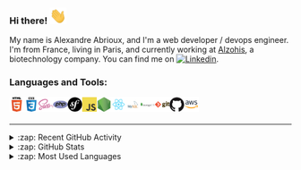 [linkedin]: https://www.linkedin.com/in/alexandre-abrioux/

### Hi there! <img src="https://raw.githubusercontent.com/alexandre-abrioux/alexandre-abrioux/master/wave.gif" width="30px">

My name is Alexandre Abrioux, and I'm a web developer / devops engineer.
I'm from France, living in Paris, and currently working at [Alzohis](https://www.alzohis.com/), a biotechnology company.
You can find me on [<img alt="Linkedin" width="18px" src="https://content.linkedin.com/content/dam/me/business/en-us/amp/brand-site/v2/bg/LI-Bug.svg.original.svg">][linkedin].

### Languages and Tools:

[<img align="left" width="26px" alt="HTML5" src="https://raw.githubusercontent.com/github/explore/80688e429a7d4ef2fca1e82350fe8e3517d3494d/topics/html/html.png">](#)
[<img align="left" width="26px" alt="CSS3" src="https://raw.githubusercontent.com/github/explore/80688e429a7d4ef2fca1e82350fe8e3517d3494d/topics/css/css.png">](#)
[<img align="left" width="26px" alt="Sass" src="https://raw.githubusercontent.com/github/explore/80688e429a7d4ef2fca1e82350fe8e3517d3494d/topics/sass/sass.png">](#)
[<img align="left" width="26px" alt="PHP" src="https://raw.githubusercontent.com/github/explore/ccc16358ac4530c6a69b1b80c7223cd2744dea83/topics/php/php.png">](#)
[<img align="left" width="26px" alt="Symfony" src="https://raw.githubusercontent.com/github/explore/d0c5a5e31e1776ad62379ef5f6b703bcf107d3a3/topics/symfony/symfony.png">](#)
[<img align="left" width="26px" alt="JavaScript" src="https://raw.githubusercontent.com/github/explore/80688e429a7d4ef2fca1e82350fe8e3517d3494d/topics/javascript/javascript.png">](#)
[<img align="left" width="26px" alt="Node.js" src="https://raw.githubusercontent.com/github/explore/80688e429a7d4ef2fca1e82350fe8e3517d3494d/topics/nodejs/nodejs.png">](#)
[<img align="left" width="26px" alt="React" src="https://raw.githubusercontent.com/github/explore/80688e429a7d4ef2fca1e82350fe8e3517d3494d/topics/react/react.png">](#)
[<img align="left" width="26px" alt="MySQL" src="https://raw.githubusercontent.com/github/explore/80688e429a7d4ef2fca1e82350fe8e3517d3494d/topics/mysql/mysql.png">](#)
[<img align="left" width="26px" alt="MongoDB" src="https://raw.githubusercontent.com/github/explore/80688e429a7d4ef2fca1e82350fe8e3517d3494d/topics/mongodb/mongodb.png">](#)
[<img align="left" width="26px" alt="Git" src="https://raw.githubusercontent.com/github/explore/80688e429a7d4ef2fca1e82350fe8e3517d3494d/topics/git/git.png">](#)
[<img align="left" width="26px" alt="GitHub" src="https://raw.githubusercontent.com/github/explore/78df643247d429f6cc873026c0622819ad797942/topics/github/github.png">](#)
[<img align="left" width="26px" alt="Amazon Web Services" src="https://raw.githubusercontent.com/github/explore/fbceb94436312b6dacde68d122a5b9c7d11f9524/topics/aws/aws.png">](#)

<br>
<br>

---

<details>
  <summary>:zap: Recent GitHub Activity</summary>
<!--START_SECTION:activity-->
<!--END_SECTION:activity-->
</details>

<details>
  <summary>:zap: GitHub Stats</summary>
  <a href="#">
    <img alt="alexandre-abrioux's GitHub Stats" src="https://github-readme-stats.codestackr.vercel.app/api?username=alexandre-abrioux&show_icons=true&count_private=true">
  </a>
</details>

<details>
  <summary>:zap: Most Used Languages</summary>
  <a href="#">
    <img alt="alexandre-abrioux's Most Used Languages" src="https://github-readme-stats.vercel.app/api/top-langs/?username=alexandre-abrioux&layout=compact">
  </a>
</details>
